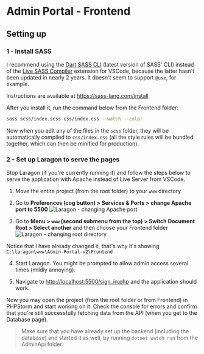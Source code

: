 # Admin Portal - Frontend

## Setting up
### 1 - Install SASS
I recommend using the [Dart SASS CLI](https://sass-lang.com/documentation/cli/dart-sass "Dart SASS") (latest version of SASS' CLI) instead of the [Live SASS Compiler](https://github.com/ritwickdey/vscode-live-sass-compiler "Live SASS Compiler") extension for VSCode, because the latter hasn't been updated in nearly 2 years. It doesn't seem to support `@use`, for example.

Instructions are available at https://sass-lang.com/install

After you install it, run the command below from the Frontend folder:

```bash
sass scss/index.scss css/index.css --watch --color
```

Now when you edit any of the files in the `scss` folder, they will be automatically compiled to `css/index.css` (all the style rules will be bundled together, which can then be minified for production).

### 2 - Set up Laragon to serve the pages
Stop Laragon (if you're currently running it) and follow the steps below to serve the application with Apache instead of Live Server from VSCode.

1. Move the entire project (from the root folder) to your `www` directory 
2. Go to __Preferences (cog button) > Services & Ports > change Apache port to 5500__
![Laragon - changing Apache port](https://i.imgur.com/WQuyIs4.png "Changing Apache port")

3. Go to __Menu > `www` (second submenu from the top) > Switch Document Root > Select another__ and then choose your Frontend folder
![Laragon - changing root directory](https://i.imgur.com/NlbJoO1.png "Changing root directory")

Notice that I have already changed it, that's why it's showing `C:\laragon\www\Admin-Portal-v2\Frontend`

4. Start Laragon. You might be prompted to allow admin access several times (mildly annoying).

5. Navigate to [http://localhost:5500/sign_in.php](http://localhost:5500/sign_in.php "Sign In") and the application should work.

Now you may open the project (from the root folder or from Frontend) in PHPStorm and start working on it. Check the console for errors and confirm that you're still successfully fetching data from the API (when you get to the Database page). 

> Make sure that you have already set up the backend (including the database) and started it as well, by running `dotnet watch run` from the AdminApi folder.
